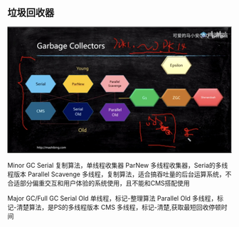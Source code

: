 ## 垃圾回收器

![](../img/gc.jpg)





Minor GC
	Serial 				复制算法，单线程收集器
	ParNew 				多线程收集器，Seria的多线程版本
	Parallel Scavenge 	多线程，复制算法，适合搞吞吐量的后台运算系统，不合适部分偏重交互和用户体验的系统使用，且不能和CMS搭配使用

Major GC/Full GC
	Serial Old 			单线程，标记-整理算法
	Parallel Old 		多线程，标记-清楚算法，是PS的多线程版本
	CMS					多线程，标记-清楚,获取最短回收停顿时间